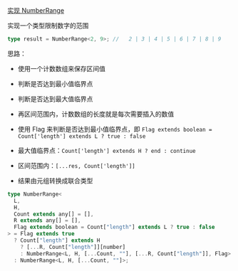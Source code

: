 [实现 NumberRange](https://github.com/type-challenges/type-challenges/blob/main/questions/08640-medium-number-range/README.md)

实现一个类型限制数字的范围

```ts
type result = NumberRange<2, 9>; //   2 | 3 | 4 | 5 | 6 | 7 | 8 | 9
```

思路：

- 使用一个计数数组来保存区间值
- 判断是否达到最小值临界点
- 判断是否达到最大值临界点
- 再区间范围内，计数数组的长度就是每次需要插入的数值

- 使用 Flag 来判断是否达到最小值临界点，即 `Flag extends boolean = Count['length'] extends L ? true : false`
- 最大值临界点：`Count['length'] extends H ? end : continue`
- 区间范围内：`[...res, Count['length']]`
- 结果由元组转换成联合类型

```ts
type NumberRange<
  L,
  H,
  Count extends any[] = [],
  R extends any[] = [],
  Flag extends boolean = Count["length"] extends L ? true : false
> = Flag extends true
  ? Count["length"] extends H
    ? [...R, Count["length"]][number]
    : NumberRange<L, H, [...Count, ""], [...R, Count["length"]], Flag>
  : NumberRange<L, H, [...Count, ""]>;
```
